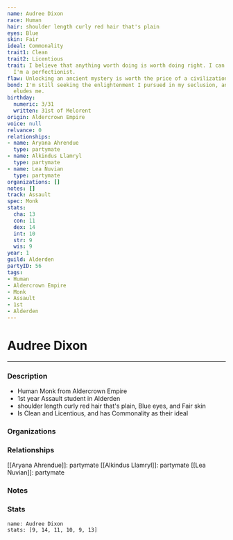 ```yaml
---
name: Audree Dixon
race: Human
hair: shoulder length curly red hair that's plain
eyes: Blue
skin: Fair
ideal: Commonality
trait1: Clean
trait2: Licentious
trait: I believe that anything worth doing is worth doing right. I can't help it-
  I'm a perfectionist.
flaw: Unlocking an ancient mystery is worth the price of a civilization.
bond: I'm still seeking the enlightenment I pursued in my seclusion, and it still
  eludes me.
birthday:
  numeric: 3/31
  written: 31st of Melorent
origin: Aldercrown Empire
voice: null
relvance: 0
relationships:
- name: Aryana Ahrendue
  type: partymate
- name: Alkindus Llamryl
  type: partymate
- name: Lea Nuvian
  type: partymate
organizations: []
notes: []
track: Assault
spec: Monk
stats:
  cha: 13
  con: 11
  dex: 14
  int: 10
  str: 9
  wis: 9
year: 1
guild: Alderden
partyID: 56
tags:
- Human
- Aldercrown Empire
- Monk
- Assault
- 1st
- Alderden
---
```

# Audree Dixon
---
### Description
- Human Monk from Aldercrown Empire
- 1st year Assault student in Alderden
- shoulder length curly red hair that's plain, Blue eyes, and Fair skin
- Is Clean and Licentious, and has Commonality as their ideal

### Organizations

### Relationships
[[Aryana Ahrendue]]: partymate
[[Alkindus Llamryl]]: partymate
[[Lea Nuvian]]: partymate

### Notes

### Stats
```statblock
name: Audree Dixon
stats: [9, 14, 11, 10, 9, 13]
```